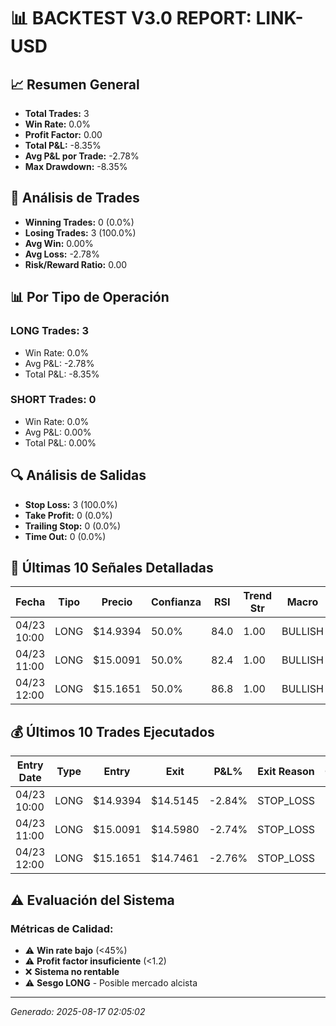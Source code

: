 
# 📊 BACKTEST V3.0 REPORT: LINK-USD

## 📈 Resumen General
- **Total Trades:** 3
- **Win Rate:** 0.0%
- **Profit Factor:** 0.00
- **Total P&L:** -8.35%
- **Avg P&L por Trade:** -2.78%
- **Max Drawdown:** -8.35%

## 🎯 Análisis de Trades
- **Winning Trades:** 0 (0.0%)
- **Losing Trades:** 3 (100.0%)
- **Avg Win:** 0.00%
- **Avg Loss:** -2.78%
- **Risk/Reward Ratio:** 0.00

## 📊 Por Tipo de Operación
### LONG Trades: 3
- Win Rate: 0.0%
- Avg P&L: -2.78%
- Total P&L: -8.35%

### SHORT Trades: 0
- Win Rate: 0.0%
- Avg P&L: 0.00%
- Total P&L: 0.00%

## 🔍 Análisis de Salidas
- **Stop Loss:** 3 (100.0%)
- **Take Profit:** 0 (0.0%)
- **Trailing Stop:** 0 (0.0%)
- **Time Out:** 0 (0.0%)

## 📝 Últimas 10 Señales Detalladas

| Fecha | Tipo | Precio | Confianza | RSI | Trend Str | Macro | Señales |
|-------|------|--------|-----------|-----|-----------|-------|---------|
| 04/23 10:00 | LONG | $14.9394 | 50.0% | 84.0 | 1.00 | BULLISH | STRONG_UPTREND, MACD_BULLISH_CROSS |
| 04/23 11:00 | LONG | $15.0091 | 50.0% | 82.4 | 1.00 | BULLISH | STRONG_UPTREND, MACD_BULLISH_CROSS |
| 04/23 12:00 | LONG | $15.1651 | 50.0% | 86.8 | 1.00 | BULLISH | STRONG_UPTREND, MACD_BULLISH_CROSS |


## 💰 Últimos 10 Trades Ejecutados

| Entry Date | Type | Entry | Exit | P&L% | Exit Reason | Confidence |
|------------|------|-------|------|------|-------------|------------|
| 04/23 10:00 | LONG | $14.9394 | $14.5145 | -2.84% | STOP_LOSS | 50.0% |
| 04/23 11:00 | LONG | $15.0091 | $14.5980 | -2.74% | STOP_LOSS | 50.0% |
| 04/23 12:00 | LONG | $15.1651 | $14.7461 | -2.76% | STOP_LOSS | 50.0% |


## ⚠️ Evaluación del Sistema

### Métricas de Calidad:
- ⚠️ **Win rate bajo** (<45%)
- ⚠️ **Profit factor insuficiente** (<1.2)
- ❌ **Sistema no rentable**
- ⚠️ **Sesgo LONG** - Posible mercado alcista

---
*Generado: 2025-08-17 02:05:02*
